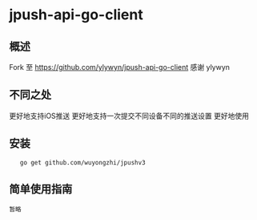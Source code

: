 # jpush-api-go-client


## 概述

 
   Fork 至 https://github.com/ylywyn/jpush-api-go-client
   感谢 ylywyn
  
  
## 不同之处


   更好地支持iOS推送
   更好地支持一次提交不同设备不同的推送设置
   更好地使用

## 安装  


```
   go get github.com/wuyongzhi/jpushv3
```
   
## 简单使用指南  
 
    暂略
